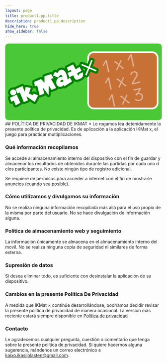 ```yaml
---
layout: page
title: product1.pp.title
description: product1.pp.description
hide_hero: true
show_sidebar: false
---
```

<div class="columns is-centered">
    <div class="column is-4-desktop is-6-tablet  is-8-mobile">
        <img src="/img/google_play_imagen_1024_mult.png" style="border-radius: 10px"/>
    </div>
</div>
## POLÍTICA DE PRIVACIDAD DE IKMAT ×
Le rogamos lea detenidamente la presente política de privacidad. Es de aplicación a la aplicación IKMat x, el juego para practicar multiplicaciones.

### Qué información recopilamos
Se accede al almacenamiento interno del dispositivo con el fin de guardar y almacenar los resultados de obtenidos durante las partidas por cada uno d elos participantes. No existe ningún tipo de registro adicional.

Se requiere de permisos para acceder a internet con el fin de mostrarle anuncios (cuando sea posible).

### Cómo utilizamos y divulgamos su información
No se realiza ninguna información recopilada más allá para el uso propio de la misma por parte del usuario. No se hace divulgación de información alguna.

### Política de almacenamiento web y seguimiento
La información únicamente se almacena en el almacenamiento interno del movil. No se realiza ninguna copia de seguridad ni similares de forma externa.

### Supresión de datos
Si desea eliminar todo, es suficiente con desinstalar la aplicación de su dispositivo.

### Cambios en la presente Política De Privacidad
A medida que IKMat × continúe desarrollándose, podríamos decidir revisar la presente política de privacidad de manera ocasional. La versión más reciente estará siempre disponible en [Política de privacidad](/es/p1-pp)

### Contacto <i class="fas fa-envelope"></i>
Le agradecemos cualquier pregunta, cuestión o comentario que tenga sobre la presente política de privacidad. Si quiere hacernos alguna sugerencia, mándenos un correo electrónico a kaixo.ikasijolasten@gmail.com.